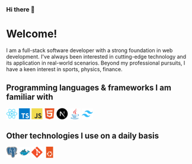### Hi there 👋

<h1>Welcome!</h1> 

I am a full-stack software developer with a strong foundation in web development. I've always been interested in cutting-edge technology and its application in real-world scenarios. Beyond my professional pursuits, I have a keen interest in sports, physics, finance.


## Programming languages & frameworks I am familiar with

<img src='https://github.com/devicons/devicon/blob/master/icons/react/react-original.svg' height='30'/>  <img src='https://github.com/devicons/devicon/blob/master/icons/typescript/typescript-original.svg' height='30'/> <img src='https://github.com/devicons/devicon/blob/master/icons/javascript/javascript-original.svg' height='30'/> <img src='https://github.com/devicons/devicon/blob/master/icons/html5/html5-original.svg' height='30'/> <img src='https://github.com/devicons/devicon/blob/master/icons/nextjs/nextjs-original.svg' height='30'/> <img src='https://github.com/devicons/devicon/blob/master/icons/java/java-original.svg' height='30'/> <img src='https://github.com/devicons/devicon/blob/master/icons/tailwindcss/tailwindcss-original.svg' height='30'/>

## Other technologies I use on a daily basis

<img src='https://github.com/devicons/devicon/blob/master/icons/postgresql/postgresql-original.svg' height='30'/>  <img src='https://github.com/devicons/devicon/blob/master/icons/docker/docker-original.svg' height='30'/>  <img src='https://github.com/devicons/devicon/blob/master/icons/git/git-original.svg' height='30'/>  <img src='https://github.com/devicons/devicon/blob/master/icons/ubuntu/ubuntu-original.svg' height='30'/>


<!---
https://github.com/devicons/devicon/blob/master/icons/javascript/javascript-original.svg
https://github.com/devicons/devicon/blob/master/icons/html5/html5-original.svg
https://github.com/devicons/devicon/blob/master/icons/nextjs/nextjs-original.svg
https://github.com/devicons/devicon/blob/master/icons/prisma/prisma-original.svg
https://github.com/devicons/devicon/blob/master/icons/react/react-original.svg
https://github.com/devicons/devicon/blob/master/icons/tailwindcss/tailwindcss-original.svg
https://github.com/devicons/devicon/blob/master/icons/typescript/typescript-original.svg

https://github.com/devicons/devicon/blob/master/icons/postgresql/postgresql-original.svg
https://github.com/devicons/devicon/blob/master/icons/docker/docker-original.svg
https://github.com/devicons/devicon/blob/master/icons/git/git-original.svg
https://github.com/devicons/devicon/blob/master/icons/vercel/vercel-original.svg
https://github.com/devicons/devicon/blob/master/icons/ubuntu/ubuntu-original.svg
-->

